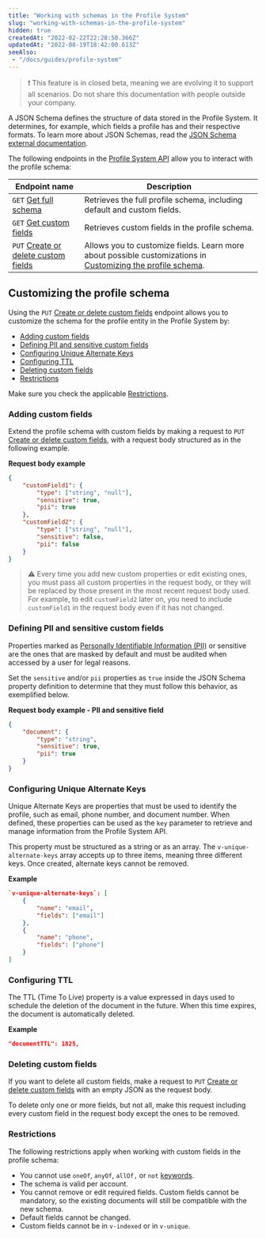 ```yaml
---
title: "Working with schemas in the Profile System"
slug: "working-with-schemas-in-the-profile-system"
hidden: true
createdAt: "2022-02-22T22:28:50.366Z"
updatedAt: "2022-08-19T18:42:00.613Z"
seeAlso:
 - "/docs/guides/profile-system"
---
```


> ❗ This feature is in closed beta, meaning we are evolving it to support all scenarios. Do not share this documentation with people outside your company.

A JSON Schema defines the structure of data stored in the Profile System. It determines, for example, which fields a profile has and their respective formats. To learn more about JSON Schemas, read the [JSON Schema external documentation](http://json-schema.org/).

The following endpoints in the [Profile System API](https://developers.vtex.com/docs/guides/profile-system) allow you to interact with the profile schema:

| Endpoint name | Description |
| - | - |
| `GET` [Get full schema](https://developers.vtex.com/docs/api-reference/profile-system#get-/api/storage/profile-system/schemas/profileSystem) | Retrieves the full profile schema, including default and custom fields. |
| `GET` [Get custom fields](https://developers.vtex.com/docs/api-reference/profile-system#get-/api/storage/profile-system/schemas/profileSystem/custom) | Retrieves custom fields in the profile schema. |
| `PUT` [Create or delete custom fields](https://developers.vtex.com/docs/api-reference/profile-system#put-/api/storage/profile-system/schemas/profileSystem/custom) | Allows you to customize fields. Learn more about possible customizations in [Customizing the profile schema](#customizing-the-profile-schema). |

## Customizing the profile schema

Using the `PUT` [Create or delete custom fields](https://developers.vtex.com/docs/api-reference/profile-system#put-/api/storage/profile-system/schemas/profileSystem/custom) endpoint allows you to customize the schema for the profile entity in the Profile System by:

- [Adding custom fields](#adding-custom-fields)
- [Defining PII and sensitive custom fields](#defining-pii-and-sensitive-custom-fields)
- [Configuring Unique Alternate Keys](#configuring-unique-alternate-keys)
- [Configuring TTL](#configuring-ttl)
- [Deleting custom fields](#deleting-custom-fields)
- [Restrictions](#restrictions)

Make sure you check the applicable [Restrictions](#restrictions).

### Adding custom fields

Extend the profile schema with custom fields by making a request to `PUT` [Create or delete custom fields](https://developers.vtex.com/docs/api-reference/profile-system#put-/api/storage/profile-system/schemas/profileSystem/custom), with a request body structured as in the following example.

**Request body example**

```json
{
    "customField1": {
        "type": ["string", "null"],
        "sensitive": true,
        "pii": true
    },
    "customField2": {
        "type": ["string", "null"],
        "sensitive": false,
        "pii": false
    }
}
```

> ⚠️ Every time you add new custom properties or edit existing ones, you must pass all custom properties in the request body, or they will be replaced by those present in the most recent request body used. For example, to edit `customField2` later on, you need to include `customField1` in the request body even if it has not changed.

### Defining PII and sensitive custom fields

Properties marked as [Personally Identifiable Information (PII)](https://developers.vtex.com/docs/guides/pii-data-architecture) or sensitive are the ones that are masked by default and must be audited when accessed by a user for legal reasons.

Set the `sensitive` and/or `pii` properties as `true` inside the JSON Schema property definition to determine that they must follow this behavior, as exemplified below.

**Request body example - PII and sensitive field**

```json
{
    "document": {
        "type": "string",
        "sensitive": true,
        "pii": true
    }
}

```

### Configuring Unique Alternate Keys

Unique Alternate Keys are properties that must be used to identify the profile, such as email, phone number, and document number. When defined, these properties can be used as the `key` parameter to retrieve and manage information from the Profile System API.

This property must be structured as a string or as an array. The `v-unique-alternate-keys` array accepts up to three items, meaning three different keys. Once created, alternate keys cannot be removed.

**Example**

```json
`v-unique-alternate-keys`: [
    {
        "name": "email",
        "fields": ["email"]
    },
    {
        "name": "phone",
        "fields": ["phone"]
    }
]
```

### Configuring TTL

The TTL (Time To Live) property is a value expressed in days used to schedule the deletion of the document in the future. When this time expires, the document is automatically deleted.

**Example**

```json
"documentTTL": 1825,
```

### Deleting custom fields

If you want to delete all custom fields, make a request to `PUT` [Create or delete custom fields](https://developers.vtex.com/docs/api-reference/profile-system#put-/api/storage/profile-system/schemas/profileSystem/custom) with an empty JSON as the request body.

To delete only one or more fields, but not all, make this request including every custom field in the request body except the ones to be removed.

### Restrictions

The following restrictions apply when working with custom fields in the profile schema:

- You cannot use `oneOf`, `anyOf`, `allOf,` or `not` [keywords](https://swagger.io/docs/specification/data-models/oneof-anyof-allof-not/).
- The schema is valid per account.
- You cannot remove or edit required fields. Custom fields cannot be mandatory, so the existing documents will still be compatible with the new schema.
- Default fields cannot be changed.
- Custom fields cannot be in `v-indexed` or in `v-unique`.

